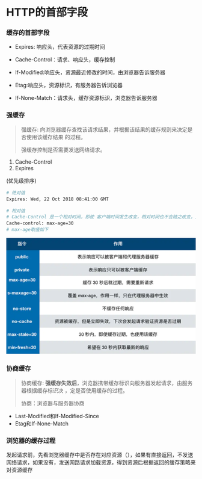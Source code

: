 # HTTP的首部字段

### 缓存的首部字段

- Expires: 响应头，代表资源的过期时间
- Cache-Control：请求、响应头，缓存控制

- If-Modified:响应头，资源最近修改的时间，由浏览器告诉服务器
- Etag:响应头，资源标识，有服务器告诉浏览器
- If-None-Match：请求头，缓存资源标识，浏览器告诉服务器



### 强缓存

> 强缓存: 向浏览器缓存查找该请求结果，并根据该结果的缓存规则来决定是否使用该缓存结果 的过程。
>
> 强缓存控制是否需要发送网络请求。
1. Cache-Control
2. Expires

(优先级排序)

```sh
# 绝对值
Expires: Wed, 22 Oct 2018 08:41:00 GMT
```

```sh
# 相对值
# Cache-Control 是一个相对时间，即使 客户端时间发生改变，相对时间也不会随之改变，这样可以保持服务器和客户	端的时间一致性。而且 Cache-Control 的可配置性比较强大。
Cache-control: max-age=30
# max-age取值如下
```

![image-20211115081143715](./img/image-cache.png)

### 协商缓存

> 协商缓存: **强缓存失效后**，浏览器携带缓存标识向服务器发起请求，由服务器根据缓存标识决 ，定是否使用缓存的过程。
>
> 协商：浏览器与服务器协商

- Last-Modified和If-Modified-Since
- Etag和If-None-Match



### 浏览器的缓存过程

 发起请求前，先看浏览器缓存中是否存在对应资源（），如果有直接返回，不发送网络请求，如果没有，发送网路请求加载资源，得到资源后根据返回的缓存策略来对资源缓存

 